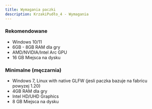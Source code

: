```yaml
---
title: Wymagania paczki
description: KrzakiPudło_4 - Wymagania 
---
```

### Rekomendowane
- Windows 10/11
- 6GB - 8GB RAM dla gry
- AMD/NVIDIA/Intel Arc GPU
- 16 GB Miejsca na dysku

### Minimalne (męczarnia)
- Windows 7, Linux with native GLFW (jesli paczka bazuje na fabricu powyzej 1.20)
- 4GB RAM dla gry
- Intel HD/UHD Graphics
- 8 GB Miejsca na dysku